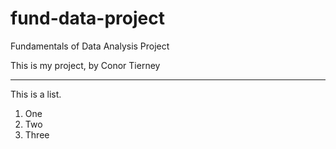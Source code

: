 # fund-data-project
Fundamentals of Data Analysis Project 

This is my project, by Conor Tierney

***

This is a list.
1. One
2. Two
3. Three

